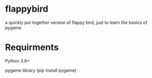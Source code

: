 # flappybird
a quickly put together version of flappy bird, just to learn the basics of pygame

# Requirments
Python 3.6+

pygame library (pip install pygame)

